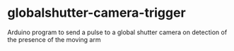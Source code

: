 # globalshutter-camera-trigger
Arduino program to send a pulse to a global shutter camera on detection of the presence of the moving arm
